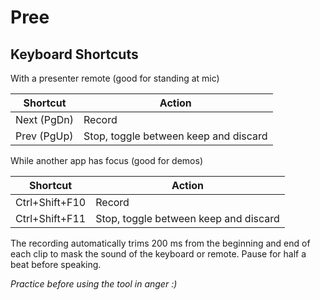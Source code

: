 # Pree

## Keyboard Shortcuts
With a presenter remote (good for standing at mic)

Shortcut | Action
--- | ---
Next (PgDn) | Record
Prev (PgUp) |  Stop, toggle between keep and discard

While another app has focus (good for demos)

Shortcut | Action
--- | ---
Ctrl+Shift+F10 | Record
Ctrl+Shift+F11 | Stop, toggle between keep and discard

The recording automatically trims 200 ms from the beginning and end of each clip to mask 
the sound of the keyboard or remote. Pause for half a beat before speaking. 

*Practice before using the tool in anger :)*
